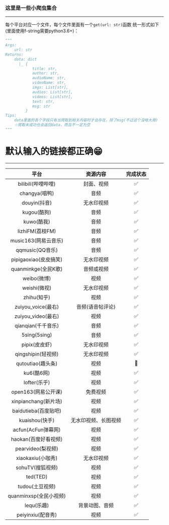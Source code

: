 ### 这里是一些小爬虫集合
---
每个平台对应一个文件，每个文件里面有一个`get(url: str)`函数 统一形式如下(里面使用f-string需要python3.6+)：
```python
"""
Args:
    url: str
Returns:
    data: dict
      |_ {
            title: str,
            author: str,
            audioName: str,
            videoName: str,
            imgs: List[str],
            audios: List[str],
            videos: List[str],
            text: str,
            msg: str
         }
Tips:
    data里面的各个字段只有当爬取到相关内容时才会存在，除了msg(不过这个没啥大用)
    ☆爬取未成功也会返回data，而且不一定为空
"""
```
# 默认输入的链接都正确:grin:
---

平台 | 资源内容 | 完成状态
:---:|:---:|:--:|
bilibili(哔哩哔哩) | 封面、视频 | :white_check_mark:
changya(唱鸭) | 音频 | :white_check_mark:
douyin(抖音) | 无水印视频 | :white_check_mark: |
kugou(酷狗) | 音频 | :white_check_mark: |
kuwo(酷我) | 音频 | :white_check_mark: |
lizhiFM(荔枝FM) | 音频 | :white_check_mark: |
music163(网易云音乐) | 音频 |:white_check_mark:|
qqmusic(QQ音乐) | 音频 | :white_check_mark: |
pipigaoxiao(皮皮搞笑) | 无水印视频 | :white_check_mark: |
quanminkge(全民K歌) | 音频或视频 | :white_check_mark:|
weibo(微博) | 视频 |:white_check_mark: |
weishi(微视) | 无水印视频 | :white_check_mark: |
zhihu(知乎) | 视频 |:white_check_mark: |
zuiyou_voice(最右) | 音频(语音帖评论) |:white_check_mark: |
zuiyou_video(最右) | 视频 | :white_check_mark: |
qianqian(千千音乐) | 音频 |:white_check_mark: |
5sing(5sing) | 音频 |:white_check_mark: |
pipix(皮皮虾) | 无水印视频 |:white_check_mark: |
qingshipin(轻视频) | 无水印视频 |:white_check_mark: |
qutoutiao(趣头条) | 视频 |:dash: |
ku6(酷6网) | 视频 |:white_check_mark: |
lofter(乐乎) | 视频 |:white_check_mark: |
open163(网易公开课) | 免费视频 |:white_check_mark: |
xinpianchang(新片场) | 视频 |:white_check_mark: |
baidutieba(百度贴吧) | 视频 |:white_check_mark: |
kuaishou(快手) | 无水印视频、长图视频 |:white_check_mark: |
acfun(AcFun弹幕网) | 视频 |:white_check_mark: |
haokan(百度好看视频) | 视频 |:white_check_mark: |
pearvideo(梨视频) | 视频 |:white_check_mark: |
xiaokaxiu(小咖秀) | 无水印视频 |:white_check_mark: |
sohuTV(搜狐视频) | 视频 |:white_check_mark: |
ted(TED) | 视频 |:white_check_mark: |
tudou(土豆视频) | 视频 |:white_check_mark: |
quanminxsp(全民小视频) | 视频 | :white_check_mark: |
lequ(乐趣) | 背景动图、音频 | :white_check_mark: |
peiyinxiu(配音秀) | 视频 | :white_check_mark: |
